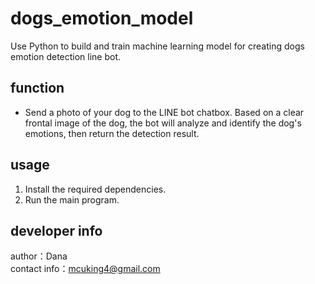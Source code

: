 # dogs_emotion_model
Use Python to build and train machine learning model for creating dogs emotion detection line bot.

## function
- Send a photo of your dog to the LINE bot chatbox. Based on a clear frontal image of the dog, the bot will analyze and identify the dog's emotions, then return the detection result.

## usage
1. Install the required dependencies.
2. Run the main program.

## developer info
author：Dana  
contact info：mcuking4@gmail.com
